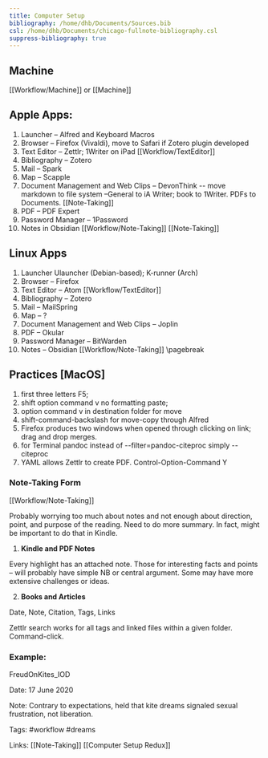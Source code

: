 ```yaml
---
title: Computer Setup
bibliography: /home/dhb/Documents/Sources.bib
csl: /home/dhb/Documents/chicago-fullnote-bibliography.csl
suppress-bibliography: true
---
```




## Machine
  [[Workflow/Machine]] or [[Machine]]

## Apple Apps:

1. Launcher – Alfred and Keyboard Macros
2. Browser – Firefox (Vivaldi), move to Safari if Zotero plugin developed
3. Text Editor – Zettlr;  1Writer on iPad [[Workflow/TextEditor]]
4. Bibliography – Zotero
5. Mail – Spark
6. Map – Scapple
7. Document Management and Web Clips – DevonThink -- move markdown to file system –General to iA Writer; book to 1Writer. PDFs to Documents. [[Note-Taking]]
8. PDF – PDF Expert
9. Password Manager – 1Password
10. Notes in Obsidian [[Workflow/Note-Taking]] [[Note-Taking]]

## Linux Apps

1. Launcher Ulauncher (Debian-based); K-runner (Arch)
2. Browser – Firefox
3. Text Editor – Atom [[Workflow/TextEditor]]
4. Bibliography – Zotero
5. Mail – MailSpring
6. Map – ?
7. Document Management and Web Clips – Joplin
8. PDF – Okular
9. Password Manager – BitWarden
10. Notes – Obsidian [[Workflow/Note-Taking]]
\pagebreak

## Practices [MacOS]

1. first three letters F5;
2. shift option command v no formatting paste;
3. option command v in destination folder for move
4. shift-command-backslash for move-copy through Alfred
5. Firefox produces two windows when opened through clicking on link; drag and drop merges.
6. for Terminal pandoc instead of --filter=pandoc-citeproc simply --citeproc
7. YAML allows Zettlr to create PDF. Control-Option-Command Y

### Note-Taking Form
[[Workflow/Note-Taking]]

Probably worrying too much about notes and not enough about direction, point, and purpose of the reading. Need to do more summary. In fact, might be important to do that in Kindle.

1. **Kindle and PDF Notes**

Every highlight has an attached note. Those for interesting facts and points – will probably have simple NB or central argument. Some may have more extensive challenges or ideas.


2. **Books and Articles**

Date, Note, Citation, Tags, Links

Zettlr search works for all tags and linked files within a given folder. Command-click.

### Example:
FreudOnKites_IOD

Date: 17 June 2020

Note: Contrary to expectations, held that kite dreams signaled sexual frustration, not liberation.

Tags: #workflow #dreams

Links: [[Note-Taking]] [[Computer Setup Redux]]
